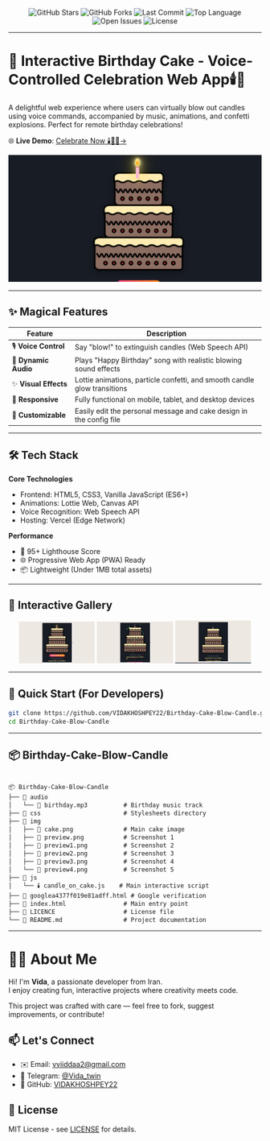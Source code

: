 <p align="center">
  <img src="https://img.shields.io/github/stars/VIDAKHOSHPEY22/Birthday-Cake-Blow-Candle?style=social" alt="GitHub Stars" />
  <img src="https://img.shields.io/github/forks/VIDAKHOSHPEY22/Birthday-Cake-Blow-Candle?style=social" alt="GitHub Forks" />
  <img src="https://img.shields.io/github/last-commit/VIDAKHOSHPEY22/Birthday-Cake-Blow-Candle" alt="Last Commit" />
  <img src="https://img.shields.io/github/languages/top/VIDAKHOSHPEY22/Birthday-Cake-Blow-Candle" alt="Top Language" />
  <img src="https://img.shields.io/github/issues/VIDAKHOSHPEY22/Birthday-Cake-Blow-Candle" alt="Open Issues" />
  <img src="https://img.shields.io/github/license/VIDAKHOSHPEY22/Birthday-Cake-Blow-Candle" alt="License" />
</p>

---


# 🎂 Interactive Birthday Cake - Voice-Controlled Celebration Web App🕯️🥰

A delightful web experience where users can virtually blow out candles using voice commands, accompanied by music, animations, and confetti explosions. Perfect for remote birthday celebrations!

🌐 **Live Demo**: [Celebrate Now 🕯️🎂😍→](https://birthday-kohl-nine.vercel.app/)

[![Demo Preview](img/preview.png)](https://birthday-kohl-nine.vercel.app/)

---

## ✨ Magical Features

| Feature          | Description                                                                 |
|------------------|-----------------------------------------------------------------------------|
| 🎙️ **Voice Control**  | Say "blow!" to extinguish candles (Web Speech API)                          |
| 🎼 **Dynamic Audio**  | Plays "Happy Birthday" song with realistic blowing sound effects            |
| ✨ **Visual Effects** | Lottie animations, particle confetti, and smooth candle glow transitions    |
| 📱 **Responsive**     | Fully functional on mobile, tablet, and desktop devices                     |
| 🎨 **Customizable**   | Easily edit the personal message and cake design in the config file         |

---

## 🛠️ Tech Stack

**Core Technologies**
- Frontend: HTML5, CSS3, Vanilla JavaScript (ES6+)
- Animations: Lottie Web, Canvas API
- Voice Recognition: Web Speech API
- Hosting: Vercel (Edge Network)

**Performance**
- 🚀 95+ Lighthouse Score
- 🌐 Progressive Web App (PWA) Ready
- 📦 Lightweight (Under 1MB total assets)

---

## 📸 Interactive Gallery

<div align="center">
  <img src="img/preview1.png" alt="Cake with glowing candles" width="30%"/>
  <img src="img/preview2.png" alt="Mid-blowing animation" width="30%"/> 
  <img src="img/preview3.png" alt="Celebration with confetti" width="30%"/>
</div>

---

## 🚀 Quick Start (For Developers)

```bash
git clone https://github.com/VIDAKHOSHPEY22/Birthday-Cake-Blow-Candle.git
cd Birthday-Cake-Blow-Candle

```
---
## 📦 Birthday-Cake-Blow-Candle

``` text

📦 Birthday-Cake-Blow-Candle
├── 📂 audio
│   └── 🎵 birthday.mp3          # Birthday music track
├── 📂 css                       # Stylesheets directory
├── 📂 img
│   ├── 🎂 cake.png              # Main cake image
│   ├── 📸 preview.png           # Screenshot 1
│   ├── 📸 preview1.png          # Screenshot 2
│   ├── 📸 preview2.png          # Screenshot 3
│   ├── 📸 preview3.png          # Screenshot 4
│   └── 📸 preview4.png          # Screenshot 5
├── 📂 js
│   └── 🕯️ candle_on_cake.js    # Main interactive script
├── 📄 googlea4377f019e81adff.html # Google verification
├── 📄 index.html                # Main entry point
├── 📄 LICENCE                   # License file
└── 📄 README.md                 # Project documentation
```
---

# 👩‍💻 About Me  

Hi! I'm **Vida**, a passionate developer from Iran.  
I enjoy creating fun, interactive projects where creativity meets code.  

This project was crafted with care — feel free to fork, suggest improvements, or contribute!  

## 📫 Let's Connect  
- ✉️ Email: [vviiddaa2@gmail.com](mailto:vviiddaa2@gmail.com)  
- 💬 Telegram: [@Vida_twin](https://t.me/Vida_twin)  
- 🔗 GitHub: [VIDAKHOSHPEY22](https://github.com/VIDAKHOSHPEY22)  

## 📜 License  
MIT License - see [LICENSE](./LICENSE) for details.  


